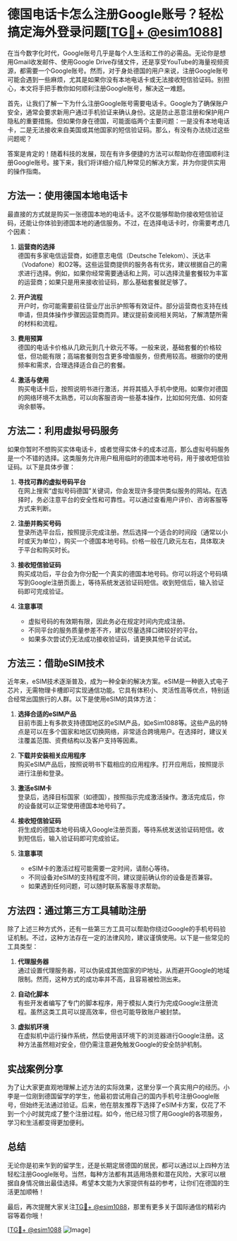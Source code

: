 # 德国电话卡怎么注册Google账号？轻松搞定海外登录问题[[TG💪+ @esim1088](https://t.me/s/esim1088)]

在当今数字化时代，Google账号几乎是每个人生活和工作的必需品。无论你是想用Gmail收发邮件、使用Google Drive存储文件，还是享受YouTube的海量视频资源，都需要一个Google账号。然而，对于身处德国的用户来说，注册Google账号可能会遇到一些麻烦，尤其是如果你没有本地电话卡或无法接收短信验证码。别担心，本文将手把手教你如何顺利注册Google账号，解决这一难题。

首先，让我们了解一下为什么注册Google账号需要电话卡。Google为了确保账户安全，通常会要求新用户通过手机验证来确认身份。这是防止恶意注册和保护用户隐私的重要措施。但如果你身在德国，可能面临两个主要问题：一是没有本地电话卡，二是无法接收来自美国或其他国家的短信验证码。那么，有没有办法绕过这些问题呢？

答案是肯定的！随着科技的发展，现在有许多便捷的方法可以帮助你在德国顺利注册Google账号。接下来，我们将详细介绍几种常见的解决方案，并为你提供实用的操作指南。

## 方法一：使用德国本地电话卡

最直接的方式就是购买一张德国本地的电话卡。这不仅能够帮助你接收短信验证码，还能让你体验到德国本地的通信服务。不过，在选择电话卡时，你需要考虑几个因素：

1. **运营商的选择**  
   德国有多家电信运营商，如德意志电信（Deutsche Telekom）、沃达丰（Vodafone）和O2等。这些运营商提供的服务各有优劣，建议根据自己的需求进行选择。例如，如果你经常需要通话和上网，可以选择流量套餐较为丰富的运营商；如果只是用来接收验证码，那么基础套餐就足够了。

2. **开户流程**  
   开户时，你可能需要前往营业厅出示护照等有效证件。部分运营商也支持在线申请，但具体操作步骤因运营商而异。建议提前查阅相关网站，了解清楚所需的材料和流程。

3. **费用预算**  
   德国的电话卡价格从几欧元到几十欧元不等。一般来说，基础套餐的价格较低，但功能有限；高端套餐则包含更多增值服务，但费用较高。根据你的使用频率和需求，合理选择适合自己的套餐。

4. **激活与使用**  
   购买电话卡后，按照说明书进行激活，并将其插入手机中使用。如果你对德国的网络环境不太熟悉，可以向客服咨询一些基本操作，比如如何充值、如何查询余额等。

## 方法二：利用虚拟号码服务

如果你暂时不想购买实体电话卡，或者觉得实体卡的成本过高，那么虚拟号码服务是一个不错的选择。这类服务允许用户租用临时的德国本地号码，用于接收短信验证码。以下是具体步骤：

1. **寻找可靠的虚拟号码平台**  
   在网上搜索“虚拟号码德国”关键词，你会发现许多提供类似服务的网站。在选择时，务必注意平台的安全性和可靠性。可以通过查看用户评价、咨询客服等方式来判断。

2. **注册并购买号码**  
   登录所选平台后，按照提示完成注册。然后选择一个适合的时间段（通常以小时或天为单位），购买一个德国本地号码。价格一般在几欧元左右，具体取决于平台和购买时长。

3. **接收短信验证码**  
   购买成功后，平台会为你分配一个真实的德国本地号码。你可以将这个号码填写到Google注册页面上，等待系统发送验证码短信。收到短信后，输入验证码即可完成验证。

4. **注意事项**  
   - 虚拟号码的有效期有限，因此务必在规定时间内完成注册。
   - 不同平台的服务质量参差不齐，建议尽量选择口碑较好的平台。
   - 如果多次尝试仍无法成功接收验证码，请更换其他平台试试。

## 方法三：借助eSIM技术

近年来，eSIM技术逐渐普及，成为一种全新的解决方案。eSIM是一种嵌入式电子芯片，无需物理卡槽即可实现通信功能。它具有体积小、灵活性高等优点，特别适合经常出国旅行的人群。以下是使用eSIM的具体方法：

1. **选择合适的eSIM产品**  
   目前市面上有多款支持德国地区的eSIM产品，如eSim1088等。这些产品的特点是可以在多个国家和地区切换网络，非常适合跨境用户。在选择时，建议关注覆盖范围、资费结构以及客户支持等因素。

2. **下载并安装相关应用程序**  
   购买eSIM产品后，按照说明书下载相应的应用程序。打开应用后，按照提示进行注册和登录。

3. **激活eSIM卡**  
   登录后，选择目标国家（如德国），按照指示完成激活操作。激活完成后，你的设备就可以正常使用德国本地号码了。

4. **接收短信验证码**  
   将生成的德国本地号码填入Google注册页面，等待系统发送验证码短信。收到短信后，输入验证码即可完成验证。

5. **注意事项**  
   - eSIM卡的激活过程可能需要一定时间，请耐心等待。
   - 不同设备对eSIM的支持程度不同，建议提前确认你的设备是否兼容。
   - 如果遇到任何问题，可以随时联系客服寻求帮助。

## 方法四：通过第三方工具辅助注册

除了上述三种方式外，还有一些第三方工具可以帮助你绕过Google的手机号码验证机制。不过，这种方法存在一定的法律风险，建议谨慎使用。以下是一些常见的工具类型：

1. **代理服务器**  
   通过设置代理服务器，可以伪装成其他国家的IP地址，从而避开Google的地域限制。然而，这种方式的成功率并不高，且容易被检测出来。

2. **自动化脚本**  
   有些开发者编写了专门的脚本程序，用于模拟人类行为完成Google注册流程。虽然这类工具可以提高效率，但也可能导致账户被封禁。

3. **虚拟机环境**  
   在虚拟机中运行操作系统，然后使用该环境下的浏览器进行Google注册。这种方法虽然相对安全，但仍需注意避免触发Google的安全防护机制。

## 实战案例分享

为了让大家更直观地理解上述方法的实际效果，这里分享一个真实用户的经历。小李是一位刚到德国留学的学生，他最初尝试用自己的国内手机号注册Google账号，但始终无法通过验证。后来，他在朋友推荐下选择了eSIM卡方案，仅花了不到一个小时就完成了整个注册过程。如今，他已经习惯了用Google的各项服务，学习和生活都变得更加便利。

## 总结

无论你是初来乍到的留学生，还是长期定居德国的居民，都可以通过以上四种方法轻松注册Google账号。当然，每种方法都有其适用场景和潜在风险，大家可以根据自身情况做出最佳选择。希望本文能为大家提供有益的参考，让你们在德国的生活更加顺畅！

最后，再次提醒大家关注[TG💪+ @esim1088](https://t.me/s/esim1088)，那里有更多关于国际通信的精彩内容等着你哦！  

[[TG💪+ @esim1088](https://t.me/s/esim1088) ![Image](https://i.postimg.cc/4NQfJmqS/Snipaste-2025-05-13-00-14-12.png)]
